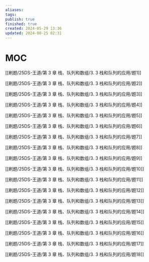 ```yaml
---
aliases: 
tags: 
publish: true
finished: true
created: 2024-05-29 13:36
updated: 2024-08-25 02:31
---
```

# MOC

[[刷题/25DS-王道/第 3 章 栈、队列和数组/3. 3 栈和队列的应用/题1]]

[[刷题/25DS-王道/第 3 章 栈、队列和数组/3. 3 栈和队列的应用/题2]]

[[刷题/25DS-王道/第 3 章 栈、队列和数组/3. 3 栈和队列的应用/题3]]

[[刷题/25DS-王道/第 3 章 栈、队列和数组/3. 3 栈和队列的应用/题4]]

[[刷题/25DS-王道/第 3 章 栈、队列和数组/3. 3 栈和队列的应用/题5]]

[[刷题/25DS-王道/第 3 章 栈、队列和数组/3. 3 栈和队列的应用/题6]]

[[刷题/25DS-王道/第 3 章 栈、队列和数组/3. 3 栈和队列的应用/题7]]

[[刷题/25DS-王道/第 3 章 栈、队列和数组/3. 3 栈和队列的应用/题8]]

[[刷题/25DS-王道/第 3 章 栈、队列和数组/3. 3 栈和队列的应用/题9]]

[[刷题/25DS-王道/第 3 章 栈、队列和数组/3. 3 栈和队列的应用/题10]]

[[刷题/25DS-王道/第 3 章 栈、队列和数组/3. 3 栈和队列的应用/题11]]

[[刷题/25DS-王道/第 3 章 栈、队列和数组/3. 3 栈和队列的应用/题12]]

[[刷题/25DS-王道/第 3 章 栈、队列和数组/3. 3 栈和队列的应用/题13]]

[[刷题/25DS-王道/第 3 章 栈、队列和数组/3. 3 栈和队列的应用/题14]]

[[刷题/25DS-王道/第 3 章 栈、队列和数组/3. 3 栈和队列的应用/题15]]

[[刷题/25DS-王道/第 3 章 栈、队列和数组/3. 3 栈和队列的应用/题16]]

[[刷题/25DS-王道/第 3 章 栈、队列和数组/3. 3 栈和队列的应用/题17]]

[[刷题/25DS-王道/第 3 章 栈、队列和数组/3. 3 栈和队列的应用/题18]]
